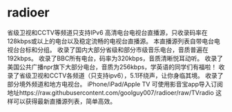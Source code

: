 # radioer
省级卫视和CCTV等频道只支持IPv6
高清电台电视台直播源，只收录码率在128kbps或以上的电台以及稳定流畅的电视台直播源。
本直播源列表自带电台电视台台标和分组。
收录了国内大部分省级和部分市级音乐电台，音质普遍在192kbps。
收录了BBC所有电台，码率为320kbps，音质清晰悦耳动听。
收录了美国公共广播npr旗下大部分电台，音质为256kbps，学英语的同学们有福啦！
收录了省级卫视和CCTV各频道（只支持ipv6），5.1环绕声，让你身临其境。
收录了部分境外频道和地方电视台。
iPhone/iPad/Apple TV 可使用影音宝app导入订阅地址https://raw.githubusercontent.com/goolguy007/radioer/raw/TVradio 这样可以获得最新直播源列表，简单高效。
